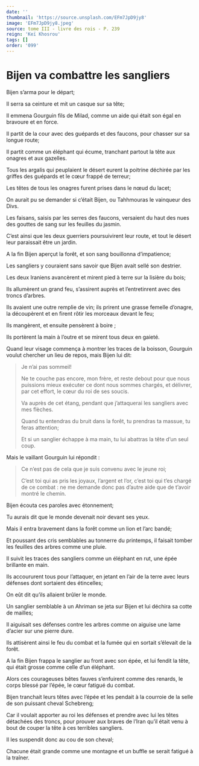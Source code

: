 ```yaml
---
date: ''
thumbnail: 'https://source.unsplash.com/EFm7JpD9jy8'
image: 'EFm7JpD9jy8.jpeg'
source: tome III - livre des rois - P. 239
reign: 'Keï Khosrou'
tags: []
order: '099'
---
```


# Bijen va combattre les sangliers

Bijen s’arma pour le départ;

Il serra sa ceinture et mit un casque sur sa tête;

Il emmena Gourguin fils de Milad, comme un aide qui était son égal en bravoure et en force.

Il partit de la cour avec des guépards et des faucons, pour chasser sur sa longue route;

Il partit comme un éléphant qui écume, tranchant partout la tête aux onagres et aux gazelles.

Tous les argalis qui peuplaient le désert eurent la poitrine déchirée par les griffes des guépards et le cœur frappé de terreur;

Les têtes de tous les onagres furent prises dans le nœud du lacet;

On aurait pu se demander si c’était Bijen, ou Tahhmouras le vainqueur des Divs.

Les faisans, saisis par les serres des faucons, versaient du haut des nues des gouttes de sang sur les feuilles du jasmin.

C’est ainsi que les deux guerriers poursuivirent leur route, et tout le désert leur paraissait être un jardin.

A la fin Bijen aperçut la forêt, et son sang bouillonna d’impatience;

Les sangliers y couraient sans savoir que Bijen avait sellé son destrier.

Les deux Iraniens avancèrent et mirent pied à terre sur la lisière du bois;

Ils allumèrent un grand feu, s’assirent auprès et l’entretinrent avec des troncs d’arbres.

Ils avaient une outre remplie de vin; ils prirent une grasse femelle d’onagre, la découpèrent et
en firent rôtir les morceaux devant le feu;

Ils mangèrent, et ensuite pensèrent à boire ;

Ils portèrent la main à l’outre et se mirent tous deux en gaieté.

Quand leur visage commença à montrer les traces de
la boisson, Gourguin voulut chercher un lieu de repos, mais Bijen lui dit:

> Je n’ai pas sommeil!
>
> Ne te couche pas encore, mon frère, et reste debout pour que nous puissions mieux exécuter ce dont nous sommes chargés, et délivrer, par cet effort, le cœur du roi de ses soucis.
>
> Va auprès de cet étang, pendant que j’attaquerai les sangliers avec mes flèches.
>
> Quand tu entendras du bruit dans la forêt, tu prendras ta massue, tu feras attention;
>
> Et si un sanglier échappe à ma main, tu lui abattras la tête d’un seul coup.

Mais le vaillant Gourguin lui répondit :

> Ce n’est pas de cela que je suis convenu avec le jeune roi;
>
> C’est toi qui as pris les joyaux, l’argent et l’or, c’est toi qui t’es chargé de ce combat : ne me demande donc pas d’autre aide que de t’avoir montré le chemin.

Bijen écouta ces paroles avec étonnement;

Tu aurais dit que le monde devenait noir devant ses yeux.

Mais il entra bravement dans la forêt comme un lion et l’arc bandé;

Et poussant des cris semblables au tonnerre du printemps, il faisait tomber les feuilles des arbres comme une pluie.

Il suivit les traces des sangliers comme un éléphant en rut, une épée brillante en main.

Ils accoururent tous pour l’attaquer,
en jetant en l’air de la terre avec leurs défenses dont sortaient des étincelles;

On eût dit qu’ils allaient brûler le monde.

Un sanglier semblable à un Ahriman se jeta sur Bijen et lui déchira sa cotte de mailles;

Il aiguisait ses défenses contre les arbres comme on aiguise une lame d’acier sur une pierre dure.

Ils attisèrent ainsi le feu du combat et la fumée qui en sortait s’élevait de la forêt.

A la fin Bijen frappa le sanglier au front avec son épée, et lui fendit la tête, qui était grosse comme celle d’un éléphant.

Alors ces courageuses bêtes fauves s’enfuirent comme des renards, le corps blessé par l’épée, le cœur fatigué du combat.

Bijen tranchait leurs têtes avec l’épée et les pendait à la courroie de la selle de son puissant cheval Schebreng;

Car il voulait apporter au roi les défenses et prendre avec lui les têtes détachées des troncs, pour prouver aux braves de l’Iran qu’il était venu à bout de couper la tête à ces terribles sangliers.

Il les suspendit donc au cou de son cheval;

Chacune était grande comme une montagne et un buffle se serait fatigué à la traîner.
